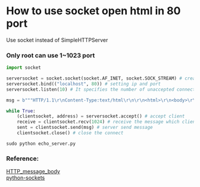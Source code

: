 # How to use socket open html in 80 port
Use socket instead of SimpleHTTPServer
### Only root can use 1~1023 port
```python
import socket

serversocket = socket.socket(socket.AF_INET, socket.SOCK_STREAM) # creates a socket object
serversocket.bind(("localhost", 80)) # setting ip and port
serversocket.listen(10) # It specifies the number of unaccepted connections that the system will allow before refusing new connections.

msg = b"""HTTP/1.1\r\nContent-Type:text/html\r\n\r\n<html>\r\n<body>\r\n<H1>Hello World</H1>\r\n</body>\r\n</html>\r\n"""

while True:
    (clientsocket, address) = serversocket.accept() # accept client
    receive = clientsocket.recv(1024) # receive the message which client sends
    sent = clientsocket.send(msg) # server send message
    clientsocket.close() # close the connect

```
```shell=
sudo python echo_server.py
```

### Reference:
[HTTP_message_body](https://en.wikipedia.org/wiki/HTTP_message_body)  
[python-sockets](https://realpython.com/python-sockets/)
